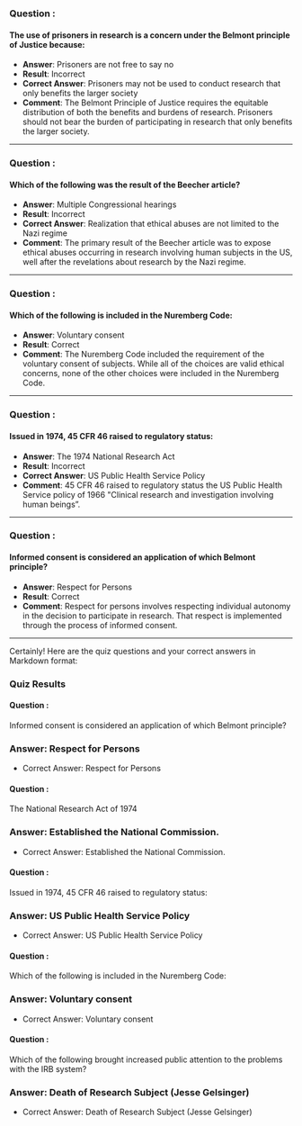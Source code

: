 ### Question :
#### The use of prisoners in research is a concern under the Belmont principle of Justice because:
- **Answer**: Prisoners are not free to say no
- **Result**: Incorrect
- **Correct Answer**: Prisoners may not be used to conduct research that only benefits the larger society
- **Comment**: The Belmont Principle of Justice requires the equitable distribution of both the benefits and burdens of research. Prisoners should not bear the burden of participating in research that only benefits the larger society.

---

### Question :
#### Which of the following was the result of the Beecher article?
- **Answer**: Multiple Congressional hearings
- **Result**: Incorrect
- **Correct Answer**: Realization that ethical abuses are not limited to the Nazi regime
- **Comment**: The primary result of the Beecher article was to expose ethical abuses occurring in research involving human subjects in the US, well after the revelations about research by the Nazi regime.

---

### Question :
#### Which of the following is included in the Nuremberg Code:
- **Answer**: Voluntary consent
- **Result**: Correct
- **Comment**: The Nuremberg Code included the requirement of the voluntary consent of subjects. While all of the choices are valid ethical concerns, none of the other choices were included in the Nuremberg Code.

---

### Question :
#### Issued in 1974, 45 CFR 46 raised to regulatory status:
- **Answer**: The 1974 National Research Act
- **Result**: Incorrect
- **Correct Answer**: US Public Health Service Policy
- **Comment**: 45 CFR 46 raised to regulatory status the US Public Health Service policy of 1966 "Clinical research and investigation involving human beings”.

---

### Question :
#### Informed consent is considered an application of which Belmont principle?
- **Answer**: Respect for Persons
- **Result**: Correct
- **Comment**: Respect for persons involves respecting individual autonomy in the decision to participate in research. That respect is implemented through the process of informed consent.

---

Certainly! Here are the quiz questions and your correct answers in Markdown format:

### Quiz Results

#### Question :
Informed consent is considered an application of which Belmont principle?

### Answer: Respect for Persons
- Correct Answer: Respect for Persons

#### Question :
The National Research Act of 1974

### Answer: Established the National Commission.
- Correct Answer: Established the National Commission.

#### Question :
Issued in 1974, 45 CFR 46 raised to regulatory status:

### Answer: US Public Health Service Policy
- Correct Answer: US Public Health Service Policy

#### Question :
Which of the following is included in the Nuremberg Code:

### Answer: Voluntary consent
- Correct Answer: Voluntary consent

#### Question :
Which of the following brought increased public attention to the problems with the IRB system?

### Answer: Death of Research Subject (Jesse Gelsinger)
- Correct Answer: Death of Research Subject (Jesse Gelsinger)
